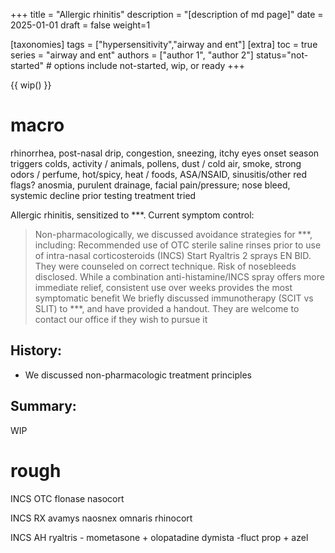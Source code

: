 +++
title = "Allergic rhinitis"
description = "[description of md page]"
date = 2025-01-01
draft = false
weight=1


[taxonomies]
tags = ["hypersensitivity","airway and ent"]
[extra]
toc = true
series = "airway and ent"
authors = ["author 1", "author 2"]
status="not-started" # options include not-started, wip, or ready
+++

{{ wip() }}

<div class="blur-container">

# macro

rhinorrhea, post-nasal drip, congestion, sneezing, itchy eyes
onset
season
triggers
colds, activity / animals, pollens, dust / cold air, smoke, strong odors / perfume, hot/spicy, heat / foods, ASA/NSAID,
sinusitis/other red flags? anosmia, purulent drainage, facial pain/pressure; nose bleed, systemic decline
prior testing
treatment tried

Allergic rhinitis, sensitized to ***. Current symptom control:

> Non-pharmacologically, we discussed avoidance strategies for ***, including:
> Recommended use of OTC sterile saline rinses prior to use of intra-nasal corticosteroids (INCS)
> Start Ryaltris 2 sprays EN BID. They were counseled on correct technique. Risk of nosebleeds disclosed. While a combination anti-histamine/INCS spray offers more immediate relief, consistent use over weeks provides the most symptomatic benefit
> We briefly discussed immunotherapy (SCIT vs SLIT) to ***, and have provided a handout. They are welcome to contact our office if they wish to pursue it

## History:

- We discussed non-pharmacologic treatment principles

## Summary:

WIP

# rough

INCS OTC
flonase
nasocort

INCS RX
avamys
naosnex
omnaris
rhinocort

INCS AH
ryaltris - mometasone + olopatadine
dymista -fluct prop + azel

</div>
